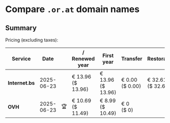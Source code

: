# Compare `.or.at` domain names

## Summary

Pricing (excluding taxes):

| Service | Date |  | / Renewed year | First year | Transfer | Restoration |
|--|--|--|--|--|--|--|
| **Internet.bs** | 2025-06-23 |  | € 13.96<br>($ 13.96) | € 13.96<br>($ 13.96) | € 0.00<br>($ 0.00) | € 32.61<br>($ 32.61) |
| **OVH** | 2025-06-23 | 🏆 | € 10.69<br>($ 11.49) | € 8.99<br>($ 10.49) | € 0<br>($ 0) |  |

